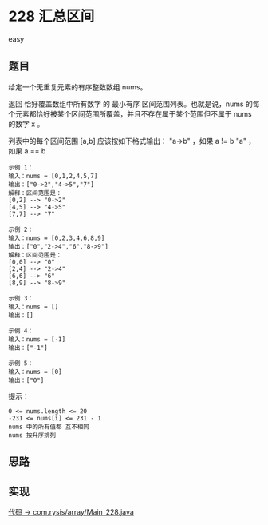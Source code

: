 # 228 汇总区间

easy

## 题目

给定一个无重复元素的有序整数数组 nums。

返回 恰好覆盖数组中所有数字 的 最小有序 区间范围列表。也就是说，nums 的每个元素都恰好被某个区间范围所覆盖，并且不存在属于某个范围但不属于 nums 的数字 x 。

列表中的每个区间范围 [a,b] 应该按如下格式输出：
"a->b" ，如果 a != b
"a" ，如果 a == b

```
示例 1：
输入：nums = [0,1,2,4,5,7]
输出：["0->2","4->5","7"]
解释：区间范围是：
[0,2] --> "0->2"
[4,5] --> "4->5"
[7,7] --> "7"

示例 2：
输入：nums = [0,2,3,4,6,8,9]
输出：["0","2->4","6","8->9"]
解释：区间范围是：
[0,0] --> "0"
[2,4] --> "2->4"
[6,6] --> "6"
[8,9] --> "8->9"

示例 3：
输入：nums = []
输出：[]

示例 4：
输入：nums = [-1]
输出：["-1"]

示例 5：
输入：nums = [0]
输出：["0"]
```

提示：
```
0 <= nums.length <= 20
-231 <= nums[i] <= 231 - 1
nums 中的所有值都 互不相同
nums 按升序排列
```

## 思路


## 实现

[代码 -> com.rysis/array/Main_228.java](../../src/com/rysis/array/Main_228.java)